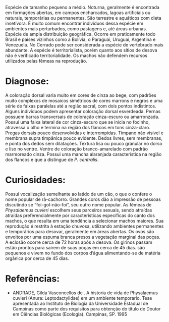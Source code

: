 ﻿Espécie de tamanho pequeno a médio. Noturna, geralmente é encontrada em formações abertas, em campos encharcados, lagoas artificiais ou naturais, temporárias ou permanentes. São terrestre e aquáticos com dieta insetívora. É muito comum encontrar indivíduos dessa espécie em ambientes mais perturbados, como pastagens e, até áreas urbanas. 
Espécie de ampla distribuição geográfica. Ocorre em praticamente todo Brasil e países vizinhos como a Bolívia, o Paraguai, Uruguai, Argentina e Venezuela. No Cerrado pode ser considerada a espécie de vertebrado mais abundante. A espécie é territorialista, porém quanto aos sítios de desova não é verificado territorialidade. Os machos não defendem recursos utilizados pelas fêmeas na reprodução.


# Diagnose:
A coloração dorsal varia muito em cores de cinza ao bege, com padrões muito complexos de mosaicos simétricos de cores marrons e negros e uma série de faixas paralelas até a região sacral, com dois pontos indistintos. Alguns indivíduos podem apresentar coloração dorsal esverdeada. Pernas possuem barras transversais de coloração cinza-escuro ou amarronzada.  
Possui uma faixa lateral de cor cinza-escuro que se inicia no focinho, atravessa o olho e termina na região dos flancos em tons cinza-claro. Pregas dorsais pouco desenvolvidas e interrompidas. Tímpano não visível e membrana supra timpânica pouco evidente. Dedos livres, sem membranas, e ponta dos dedos sem dilatações. Textura lisa ou pouco granular no dorso e liso no ventre. Ventre de coloração branco-amarelado com padrão marmoreado cinza. Possui uma mancha alaranjada característica na região dos flancos e que a distingue de *P. centralis*.


# Curiosidades:
Possui vocalização semelhante ao latido de um cão, o que o confere o nome popular de rã-cachorro. Grandes coros dão a impressão de pessoas discutindo se “foi-gol-não-foi”, seu outro nome popular.
As fêmeas de *Physalaemus cuvieri* escolhem seus parceiros sexuais, sendo atraídas atraídas preferencialmente por características específicas do canto dos machos, o que resulta em uma tendência a selecionar machos maiores.
Sua reprodução é restrita à estação chuvosa, utilizando ambientes permanentes e temporários para desovar, geralmente em áreas abertas. Os ovos são envoltos por uma espuma branca presos a vegetação marginal das poças. A eclosão ocorre cerca de 72 horas após a desova. Os girinos passam estão prontos para saírem de suas poças em cerca de 45 dias. são pequenos e vivem no fundo dos corpos d’água alimentando-se de matéria orgânica por cerca de 45 dias.


# Referências:
* ANDRADE, Gilda Vasconcellos de . A historia de vida de Physalaemus cuvieri (Anura: Leptodactylidae) em um ambiente temporario. Tese apresentada ao Instituto de Biologia da Universidade Estadual de Campinas como parte dos requisitos para obtenção do título de Doutor em Ciências Biológicas (Ecologia). Campinas, SP. 1995